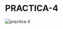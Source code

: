 # PRACTICA-4
![practica 4](https://github.com/EDWINYAHIR13/PRACTICA-4/assets/148461746/b2788454-273a-442e-b63b-c6787ea69d8e)
